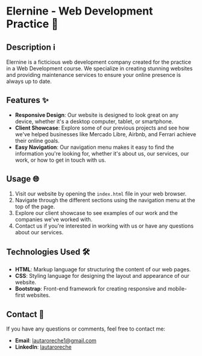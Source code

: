 # Elernine - Web Development Practice 🚀

## Description ℹ️
Elernine is a ficticious web development company created for the practice in a Web Development course. We specialize in creating stunning websites and providing maintenance services to ensure your online presence is always up to date.

## Features ✨
- **Responsive Design**: Our website is designed to look great on any device, whether it's a desktop computer, tablet, or smartphone.
- **Client Showcase**: Explore some of our previous projects and see how we've helped businesses like Mercado Libre, Airbnb, and Ferrari achieve their online goals.
- **Easy Navigation**: Our navigation menu makes it easy to find the information you're looking for, whether it's about us, our services, our work, or how to get in touch with us.

## Usage 🌐
1. Visit our website by opening the `index.html` file in your web browser.
2. Navigate through the different sections using the navigation menu at the top of the page.
3. Explore our client showcase to see examples of our work and the companies we've worked with.
4. Contact us if you're interested in working with us or have any questions about our services.

## Technologies Used 🛠️
- **HTML**: Markup language for structuring the content of our web pages.
- **CSS**: Styling language for designing the layout and appearance of our website.
- **Bootstrap**: Front-end framework for creating responsive and mobile-first websites.

## Contact 📧
If you have any questions or comments, feel free to contact me:
- **Email**: lautaroreche1@gmail.com
- **LinkedIn**: [lautaroreche](https://www.linkedin.com/in/lautaroreche/)
